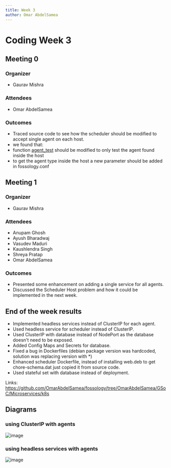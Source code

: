 ```yaml
---
title: Week 3
author: Omar AbdelSamea
---
```

<!--
SPDX-License-Identifier: CC-BY-SA-4.0

SPDX-FileCopyrightText: 2021 Omar AbdelSamea <omarmohamed168@gmail.com>
-->

# Coding Week 3

## Meeting 0
### Organizer
- Gaurav Mishra

### Attendees
- Omar AbdelSamea

### Outcomes
- Traced source code to see how the scheduler should be modified to accept single agent on each host.
- we found that:
 - function [agent_test](https://github.com/OmarAbdelSamea/fossology/blob/master/src/scheduler/agent/agent.c#L249) should be modified to only test the agent found inside the host
 - to get the agent type inside the host a new parameter should be added in fossology.conf 

## Meeting 1
### Organizer
- Gaurav Mishra

### Attendees
- Anupam Ghosh
- Ayush Bharadwaj
- Vasudev Maduri
- Kaushlendra Singh
- Shreya Pratap
- Omar AbdelSamea

### Outcomes
- Presented some enhancement on adding a single service for all agents.
- Discussed the Scheduler Host problem and how it could be implemented in the next week.

## End of the week results
- Implemented headless services instead of ClusterIP for each agent.
- Used headless service for scheduler instead of ClusterIP.
- Used ClusterIP with database instead of NodePort as the database doesn't need to be exposed.
- Added Config Maps and Secrets for database.
- Fixed a bug in Dockerfiles (debian package version was hardcoded, solution was replacing version with *)
- Enhanced scheduler Dockerfile, instead of installing web.deb to get chore-schema.dat just copied it from source code.
- Used stateful set with database instead of deployment.

Links: https://github.com/OmarAbdelSamea/fossology/tree/OmarAbdelSamea/GSoC/Microservices/k8s
## Diagrams
### using ClusterIP with agents
![image](https://user-images.githubusercontent.com/57943026/124268824-58d6f280-db3a-11eb-85fd-e377f932ec8a.png)
### using headless services with agents
![image](https://user-images.githubusercontent.com/57943026/124268388-b9196480-db39-11eb-84c1-d5ebd57009e0.png)
